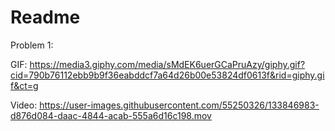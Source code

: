 # Readme

Problem 1:


GIF: https://media3.giphy.com/media/sMdEK6uerGCaPruAzy/giphy.gif?cid=790b76112ebb9b9f36eabddcf7a64d26b00e53824df0613f&rid=giphy.gif&ct=g




Video: 
https://user-images.githubusercontent.com/55250326/133846983-d876d084-daac-4844-acab-555a6d16c198.mov

